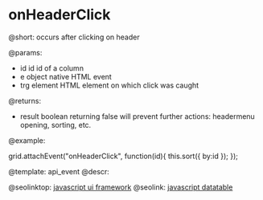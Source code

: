 onHeaderClick
=============


@short: occurs after clicking on header
	

@params:
- id		id			id of a column
- e			object		native HTML event
- trg		element		HTML element on which click was caught

@returns:

- result		boolean			returning false will prevent further actions: headermenu opening, sorting, etc.

@example:

grid.attachEvent("onHeaderClick", function(id){
    this.sort({ by:id });
});

@template:	api_event
@descr:




@seolinktop: [javascript ui framework](https://webix.com)
@seolink: [javascript datatable](https://webix.com/widget/datatable/)
